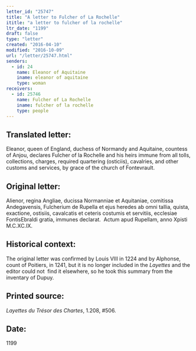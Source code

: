```yaml
---
letter_id: "25747"
title: "A letter to Fulcher of La Rochelle"
ititle: "a letter to fulcher of la rochelle"
ltr_date: "1199"
draft: false
type: "letter"
created: "2016-04-10"
modified: "2016-10-09"
url: "/letter/25747.html"
senders:
  - id: 24
    name: Eleanor of Aquitaine
    iname: eleanor of aquitaine
    type: woman
receivers:
  - id: 25746
    name: Fulcher of La Rochelle
    iname: fulcher of la rochelle
    type: people
---
```

<h2> Translated letter:</h2><p>Eleanor, queen of England, duchess of Normandy and Aquitaine, countess of Anjou, declares Fulcher of la Rochelle and his heirs immune from all tolls, collections, charges, required quartering (osticiis), cavalries, and other customs and services, by grace of the church of Fontevrault.</p><h2 class="mt-4"> Original letter:</h2><p>Alienor, regina Angliae, ducissa Normanniae et Aquitaniae, comitissa Andegavensis, Fulcherium de Rupella et ejus heredes ab omni tallia, quista, exactione, ostisiis, cavalcatis et ceteris costumis et servitiis, ecclesiae FontisEbraldi gratia, immunes declarat.&nbsp; Actum apud Rupellam, anno Xpisti M.C.XC.IX.</p><h2 class="mt-4"> Historical context:</h2><p>The original letter was confirmed by Louis VIII in 1224 and by Alphonse, count of Poitiers, in 1241, but it is no longer included in the <em>Layettes&nbsp;</em>and the editor&nbsp;could not &nbsp;find it elsewhere, so he took this summary from the inventary of Dupuy.</p><h2 class="mt-4"> Printed source:</h2><p><i>Layettes du Trésor des Chartes</i>, 1.208, #506.</p><h2 class="mt-4"> Date:</h2>1199
